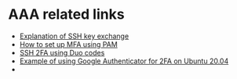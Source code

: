 # AAA related links

* [Explanation of SSH key exchange](https://medium.com/asecuritysite-when-bob-met-alice/the-keys-to-your-castle-and-your-backdoor-front-door-and-side-door-46eeec3f620f)
* [How to set up MFA using PAM](https://www.redhat.com/sysadmin/mfa-linux)
* [SSH 2FA using Duo codes](https://duo.com/docs/duounix)
* [Example of using Google Authenticator for 2FA on Ubuntu 20.04](https://www.digitalocean.com/community/tutorials/how-to-set-up-multi-factor-authentication-for-ssh-on-ubuntu-20-04)
* 
